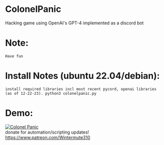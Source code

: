 # ColonelPanic
Hacking game using OpenAI's GPT-4 implemented as a discord bot  

# Note:  
    Have fun  

# Install Notes (ubuntu 22.04/debian): 
    install required libraries incl most recent pycord, openai libraries (as of 12-22-23). python3 colonelpanic.py


# Demo: 
[![Colonel Panic](https://img.youtube.com/vi/A0htHP9nuvk/0.jpg)](https://youtu.be/A0htHP9nuvk)  
donate for automation/scripting updates! https://www.patreon.com/Wintermute310  
